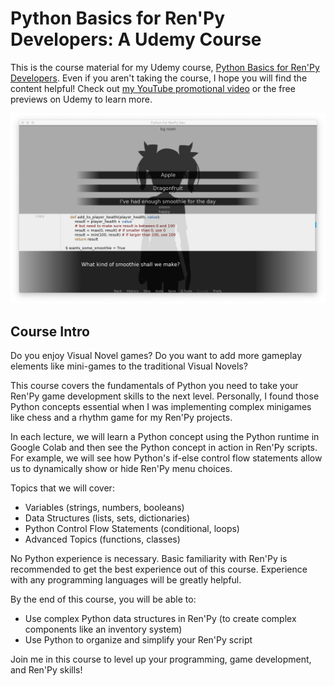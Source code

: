 # Python Basics for Ren'Py Developers: A Udemy Course

This is the course material for my Udemy course, [Python Basics for Ren'Py Developers](https://www.udemy.com/course/python-basics-for-renpy-developers/?referralCode=774C55606994052EBFCB). Even if you aren't taking the course, I hope you will find the content helpful! Check out [my YouTube promotional video](https://www.youtube.com/watch?v=pQcb_pfIbI0) or the free previews on Udemy to learn more.

![Sample Course Material](https://github.com/RuolinZheng08/python-for-renpy-dev/blob/master/demo.png)

## Course Intro

Do you enjoy Visual Novel games? Do you want to add more gameplay elements like mini-games to the traditional Visual Novels?

This course covers the fundamentals of Python you need to take your Ren'Py game development skills to the next level. Personally, I found those Python concepts essential when I was implementing complex minigames like chess and a rhythm game for my Ren'Py projects.

In each lecture, we will learn a Python concept using the Python runtime in Google Colab and then see the Python concept in action in Ren'Py scripts. For example, we will see how Python's if-else control flow statements allow us to dynamically show or hide Ren'Py menu choices.

Topics that we will cover:

- Variables (strings, numbers, booleans)
- Data Structures (lists, sets, dictionaries)
- Python Control Flow Statements (conditional, loops)
- Advanced Topics (functions, classes)

No Python experience is necessary.  Basic familiarity with Ren'Py is recommended to get the best experience out of this course. Experience with any programming languages will be greatly helpful.

By the end of this course, you will be able to:

- Use complex Python data structures in Ren'Py (to create complex components like an inventory system)
- Use Python to organize and simplify your Ren'Py script

Join me in this course to level up your programming, game development, and Ren'Py skills!